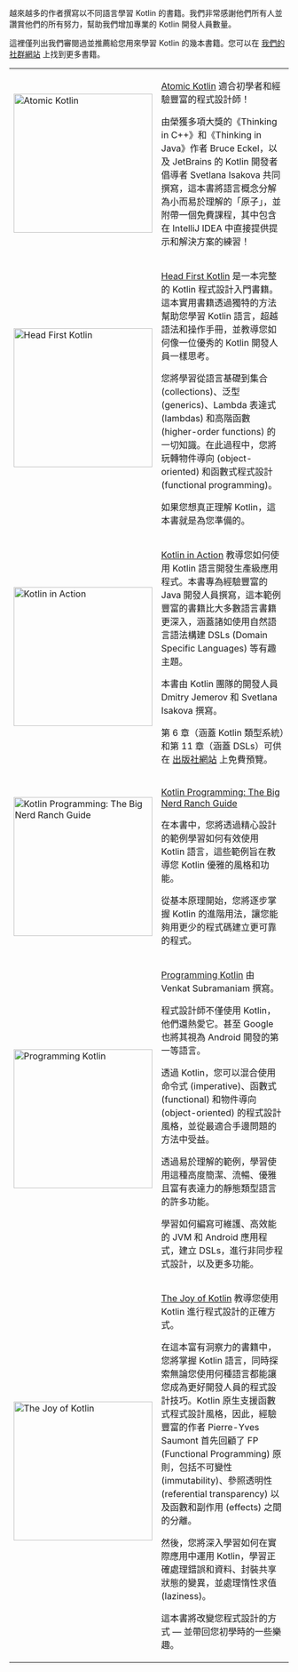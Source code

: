[//]: # (title: Kotlin 書籍)

越來越多的作者撰寫以不同語言學習 Kotlin 的書籍。我們非常感謝他們所有人並讚賞他們的所有努力，幫助我們增加專業的 Kotlin 開發人員數量。

這裡僅列出我們審閱過並推薦給您用來學習 Kotlin 的幾本書籍。您可以在 [我們的社群網站](https://kotlin.link/) 上找到更多書籍。

<table style="none">
<tr>
<td>
<img src="atomic-kotlin.png" alt="Atomic Kotlin" width="250"/>
</td>
<td>

[Atomic Kotlin](https://www.atomickotlin.com/atomickotlin/) 適合初學者和經驗豐富的程式設計師！

由榮獲多項大獎的《Thinking in C++》和《Thinking in Java》作者 Bruce Eckel，以及 JetBrains 的 Kotlin 開發者倡導者 Svetlana Isakova 共同撰寫，這本書將語言概念分解為小而易於理解的「原子」，並附帶一個免費課程，其中包含在 IntelliJ IDEA 中直接提供提示和解決方案的練習！

</td>
</tr>

<tr>
<td>
<img src="head-first-kotlin.jpeg" alt="Head First Kotlin" width="250"/>
</td>
<td>

[Head First Kotlin](https://www.oreilly.com/library/view/head-first-kotlin/9781491996683/) 是一本完整的 Kotlin 程式設計入門書籍。這本實用書籍透過獨特的方法幫助您學習 Kotlin 語言，超越語法和操作手冊，並教導您如何像一位優秀的 Kotlin 開發人員一樣思考。

您將學習從語言基礎到集合 (collections)、泛型 (generics)、Lambda 表達式 (lambdas) 和高階函數 (higher-order functions) 的一切知識。在此過程中，您將玩轉物件導向 (object-oriented) 和函數式程式設計 (functional programming)。

如果您想真正理解 Kotlin，這本書就是為您準備的。

</td>
</tr>

<tr>
<td>
<img src="kotlin-in-action.png" alt="Kotlin in Action" width="250"/>
</td>
<td>

[Kotlin in Action](https://manning.com/books/kotlin-in-action) 教導您如何使用 Kotlin 語言開發生產級應用程式。本書專為經驗豐富的 Java 開發人員撰寫，這本範例豐富的書籍比大多數語言書籍更深入，涵蓋諸如使用自然語言語法構建 DSLs (Domain Specific Languages) 等有趣主題。

本書由 Kotlin 團隊的開發人員 Dmitry Jemerov 和 Svetlana Isakova 撰寫。

第 6 章（涵蓋 Kotlin 類型系統）和第 11 章（涵蓋 DSLs）可供在 [出版社網站](https://www.manning.com/books/kotlin-in-action#downloads) 上免費預覽。

</td>
</tr>

<tr>
<td>
<img src="big-nerd-ranch-guide.jpg" alt="Kotlin Programming: The Big Nerd Ranch Guide" width="250"/>
</td>
<td>

[Kotlin Programming: The Big Nerd Ranch Guide](https://www.amazon.com/Kotlin-Programming-Nerd-Ranch-Guide/dp/0135161630)

在本書中，您將透過精心設計的範例學習如何有效使用 Kotlin 語言，這些範例旨在教導您 Kotlin 優雅的風格和功能。

從基本原理開始，您將逐步掌握 Kotlin 的進階用法，讓您能夠用更少的程式碼建立更可靠的程式。

</td>
</tr>

<tr>
<td>
<img src="programming-kotlin.png" alt="Programming Kotlin" width="250"/>
</td>
<td>

[Programming Kotlin](https://pragprog.com/book/vskotlin/programming-kotlin) 由 Venkat Subramaniam 撰寫。

程式設計師不僅使用 Kotlin，他們還熱愛它。甚至 Google 也將其視為 Android 開發的第一等語言。

透過 Kotlin，您可以混合使用命令式 (imperative)、函數式 (functional) 和物件導向 (object-oriented) 的程式設計風格，並從最適合手邊問題的方法中受益。

透過易於理解的範例，學習使用這種高度簡潔、流暢、優雅且富有表達力的靜態類型語言的許多功能。

學習如何編寫可維護、高效能的 JVM 和 Android 應用程式，建立 DSLs，進行非同步程式設計，以及更多功能。

</td>
</tr>

<tr>
<td>
<img src="joy-of-kotlin.png" alt="The Joy of Kotlin" width="250"/>
</td>
<td>

[The Joy of Kotlin](https://www.manning.com/books/the-joy-of-kotlin) 教導您使用 Kotlin 進行程式設計的正確方式。

在這本富有洞察力的書籍中，您將掌握 Kotlin 語言，同時探索無論您使用何種語言都能讓您成為更好開發人員的程式設計技巧。Kotlin 原生支援函數式程式設計風格，因此，經驗豐富的作者 Pierre-Yves Saumont 首先回顧了 FP (Functional Programming) 原則，包括不可變性 (immutability)、參照透明性 (referential transparency) 以及函數和副作用 (effects) 之間的分離。

然後，您將深入學習如何在實際應用中運用 Kotlin，學習正確處理錯誤和資料、封裝共享狀態的變異，並處理惰性求值 (laziness)。

這本書將改變您程式設計的方式 — 並帶回您初學時的一些樂趣。

</td>
</tr>
</table>